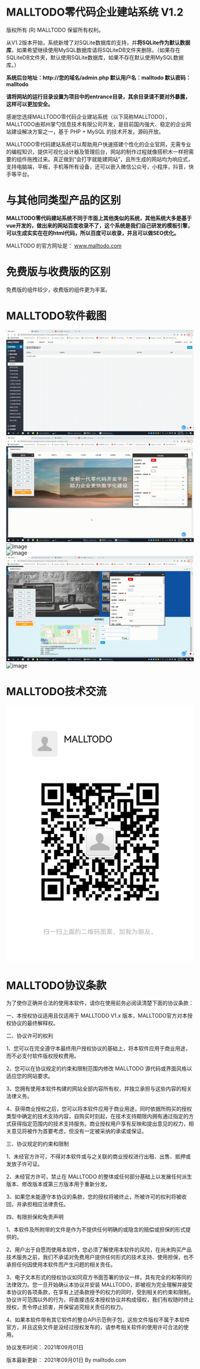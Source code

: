 # MALLTODO零代码企业建站系统 V1.2
版权所有 (R) MALLTODO 保留所有权利。

从V1.2版本开始，系统新增了对SQLite数据库的支持，并**将SQLite作为默认数据库**，如果希望继续使用MySQL数据库请将SQLiteDB文件夹删除。（如果存在SQLiteDB文件夹，默认使用SQLite数据库，如果不存在默认使用MySQL数据库。）  

**系统后台地址：http://您的域名/admin.php  默认用户名：malltodo  默认密码：malltodo**  

**请将网站的运行目录设置为项目中的entrance目录，其余目录请不要对外暴露，这样可以更加安全。**

感谢您选择MALLTODO零代码企业建站系统（以下简称MALLTODO），MALLTODO由郑州掌勺信息技术有限公司开发，是目前国内强大、稳定的企业网站建设解决方案之一，基于 PHP + MySQL 的技术开发，源码开放。  

MALLTODO零代码建站系统可以帮助用户快速搭建个性化的企业官网，无需专业的编程知识，提供可视化设计器及管理后台，网站的制作过程就像搭积木一样把需要的组件拖拽过来。真正做到“会打字就能建网站”，且所生成的网站均为响应式，支持电脑端，平板，手机等所有设备，还可以嵌入微信公众号，小程序，抖音，快手等平台。  

# 与其他同类型产品的区别

**MALLTODO零代码建站系统不同于市面上其他类似的系统，其他系统大多是基于vue开发的，做出来的网站百度收录不了，这个系统是我们自己研发的模板引擎，可以生成实实在在的html代码，所以百度可以收录，并且可以做SEO优化。**  
  
MALLTODO 的官方网址是： www.malltodo.com

# 免费版与收费版的区别
免费版的组件较少，收费版的组件更为丰富。  

# MALLTODO软件截图

![image](./readme_images/001.gif)  
![image](./readme_images/002.gif)  
![image](./readme_images/003.gif)  
![image](./readme_images/004.gif)  
![image](./readme_images/005.gif)  
![image](./readme_images/006.gif)  
 

# MALLTODO技术交流

![image](./readme_images/weixin.png)  


# MALLTODO协议条款
为了使你正确并合法的使用本软件，请你在使用前务必阅读清楚下面的协议条款：

一、本授权协议适用且仅适用于 MALLTODO V1.x 版本，MALLTODO官方对本授权协议的最终解释权。  

二、协议许可的权利  

1、您可以在完全遵守本最终用户授权协议的基础上，将本软件应用于商业用途，而不必支付软件版权授权费用。

2、您可以在协议规定的约束和限制范围内修改 MALLTODO 源代码或界面风格以适应您的网站要求。

3、您拥有使用本软件构建的网站全部内容所有权，并独立承担与这些内容的相关法律义务。

4、获得商业授权之后，您可以将本软件应用于商业用途，同时依据所购买的授权类型中确定的技术支持内容，自购买时刻起，在技术支持期限内拥有通过指定的方式获得指定范围内的技术支持服务。商业授权用户享有反映和提出意见的权力，相关意见将被作为首要考虑，但没有一定被采纳的承诺或保证。

三、协议规定的约束和限制  

1、未经官方许可，不得对本软件或与之关联的商业授权进行出租、出售、抵押或发放子许可证。

2、未经官方许可，禁止在 MALLTODO 的整体或任何部分基础上以发展任何派生版本、修改版本或第三方版本用于重新分发。

3、如果您未能遵守本协议的条款，您的授权将被终止，所被许可的权利将被收回，并承担相应法律责任。

四、有限担保和免责声明  

1、本软件及所附带的文件是作为不提供任何明确的或隐含的赔偿或担保的形式提供的。

2、用户出于自愿而使用本软件，您必须了解使用本软件的风险，在尚未购买产品技术服务之前，我们不承诺对免费用户提供任何形式的技术支持、使用担保，也不承担任何因使用本软件而产生问题的相关责任。

3、电子文本形式的授权协议如同双方书面签署的协议一样，具有完全的和等同的法律效力。您一旦开始确认本协议并安装 MALLTODO，即被视为完全理解并接受本协议的各项条款，在享有上述条款授予的权力的同时，受到相关的约束和限制。协议许可范围以外的行为，将直接违反本授权协议并构成侵权，我们有权随时终止授权，责令停止损害，并保留追究相关责任的权力。

4、如果本软件带有其它软件的整合API示范例子包，这些文件版权不属于本软件官方，并且这些文件是没经过授权发布的，请参考相关软件的使用许可合法的使用。

协议发布时间： 2021年09月01日

版本最新更新： 2021年09月01日 By malltodo.com
